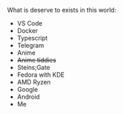 What is deserve to exists in this world:
- VS Code
- Docker
- Typescript
- Telegram
- Anime
- ~~Anime tiddies~~
- Steins;Gate
- Fedora with KDE
- AMD Ryzen
- Google
- Android
- Me
